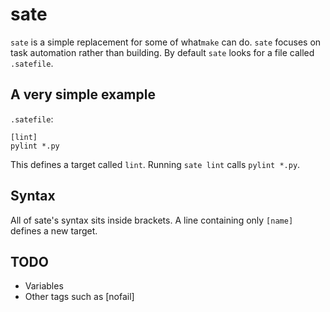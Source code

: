 # sate

`sate` is a simple replacement for some of what`make` can do. `sate` focuses on task automation rather than building. By default `sate` looks for a file called `.satefile`.

## A very simple example

`.satefile`:
```
[lint]
pylint *.py
```

This defines a target called `lint`. Running `sate lint` calls `pylint *.py`.

## Syntax

All of sate's syntax sits inside brackets. A line containing only  `[name]` defines a new target.

## TODO

- Variables
- Other tags such as [nofail]

